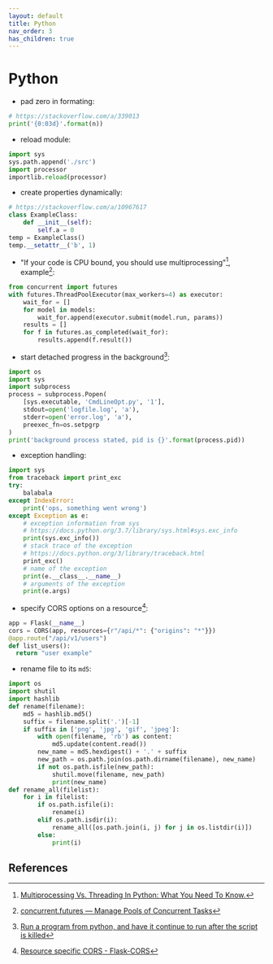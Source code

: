 ```yaml
---
layout: default
title: Python
nav_order: 3
has_children: true
---
```


# Python

- pad zero in formating:
```python
# https://stackoverflow.com/a/339013
print('{0:03d}'.format(n))
```

- reload module:
```python
import sys
sys.path.append('./src')
import processor
importlib.reload(processor)
```

- create properties dynamically:
```python
# https://stackoverflow.com/a/10967617
class ExampleClass:
    def __init__(self):
        self.a = 0
temp = ExampleClass()
temp.__setattr__('b', 1)
```

- "If your code is CPU bound, you should use multiprocessing"[^1], example[^2]:
```python
from concurrent import futures
with futures.ThreadPoolExecutor(max_workers=4) as executor:
    wait_for = []
    for model in models:
        wait_for.append(executor.submit(model.run, params))
    results = []
    for f in futures.as_completed(wait_for):
        results.append(f.result())
```

- start detached progress in the background[^4]:
```python
import os
import sys
import subprocess
process = subprocess.Popen(
    [sys.executable, 'CmdLineOpt.py', '1'],
    stdout=open('logfile.log', 'a'),
    stderr=open('error.log', 'a'),
    preexec_fn=os.setpgrp
)
print('background process stated, pid is {}'.format(process.pid))
```

- exception handling:
```python
import sys
from traceback import print_exc
try:
    balabala
except IndexError:
    print('ops, something went wrong')
except Exception as e:
    # exception information from sys
    # https://docs.python.org/3.7/library/sys.html#sys.exc_info
    print(sys.exc_info())
    # stack trace of the exception
    # https://docs.python.org/3/library/traceback.html
    print_exc()
    # name of the exception
    print(e.__class__.__name__)
    # arguments of the exception
    print(e.args)
```

- specify CORS options on a resource[^3]:
```python
app = Flask(__name__)
cors = CORS(app, resources={r"/api/*": {"origins": "*"}})
@app.route("/api/v1/users")
def list_users():
  return "user example"
```

- rename file to its `md5`:
```python
import os
import shutil
import hashlib
def rename(filename):
    md5 = hashlib.md5()
    suffix = filename.split('.')[-1]
    if suffix in ['png', 'jpg', 'gif', 'jpeg']:
        with open(filename, 'rb') as content:
            md5.update(content.read())
        new_name = md5.hexdigest() + '.' + suffix
        new_path = os.path.join(os.path.dirname(filename), new_name)
        if not os.path.isfile(new_path):
            shutil.move(filename, new_path)
            print(new_name)
def rename_all(filelist):
    for i in filelist:
        if os.path.isfile(i):
            rename(i)
        elif os.path.isdir(i):
            rename_all([os.path.join(i, j) for j in os.listdir(i)])
        else:
            print(i)
```

## References

[^1]: [Multiprocessing Vs. Threading In Python: What You Need To Know.](https://timber.io/blog/multiprocessing-vs-multithreading-in-python-what-you-need-to-know/)
[^2]: [concurrent.futures — Manage Pools of Concurrent Tasks](https://pymotw.com/3/concurrent.futures/)
[^3]: [Resource specific CORS - Flask-CORS](https://flask-cors.readthedocs.io/en/latest/#resource-specific-cors)
[^4]: [Run a program from python, and have it continue to run after the script is killed](https://stackoverflow.com/a/16928558)
